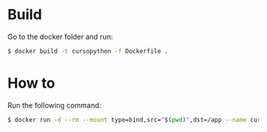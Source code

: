 # Build
Go to the docker folder and run:

```bash
$ docker build -t cursopython -f Dockerfile .
```

# How to
Run the following command:

```bash
$ docker run -d --rm --mount type=bind,src="$(pwd)",dst=/app --name curso cursopython
```
